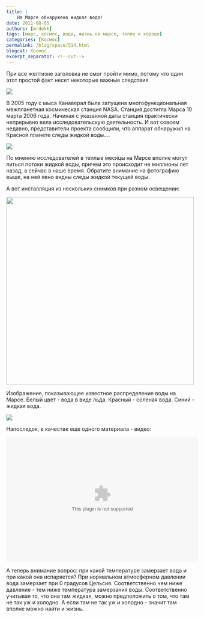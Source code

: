 ```yaml
---
title: |
    На Марсе обнаружена жидкая вода!
date: 2011-08-05
authors: [mrdekk]
tags: [марс, космос, вода, жизнь на марсе, тепло и хорошо]
categories: [Космос]
permalink: /blog/space/514.html
blogcat: Космос
excerpt_separator: <!--cut-->
---
```


При все желтизне заголовка не смог пройти мимо, потому что один этот простой факт несет некоторые важные следствия. 


![](http://itw66.ru/uploads/images/00/00/01/2011/08/05/421008.jpg)


В 2005 году с мыса Канаверал была запущена многофункциональная межпланетная космическая станция NASA. Станция достигла Марса 10 марта 2006 года. Начиная с указанной даты станция практически непрерывно вела исследовательскую деятельность. И вот совсем недавно, представители проекта сообщили, что аппарат обнаружил на Красной планете следы жидкой воды....


<!--cut-->



![](http://itw66.ru/uploads/images/00/00/01/2011/08/05/504c44.jpg)


По мнению исследователей в теплые месяцы на Марсе вполне могут литься потоки жидкой воды, причем это происходит не миллионы лет назад, а сейчас в наше время. Обратите внимание на фотографию выше, на ней явно видны следы жидкой текущей воды.

А вот инсталляция из нескольких снимков при разном освещении:

<img src="http://itw66.ru/files/mars-water.gif"  alt="" width="500" />

Изображение, показывающее известное распределение воды на Марсе. Белый цвет - вода в виде льда. Красный - соленая вода. Синий - жидкая вода.


![](http://itw66.ru/uploads/images/00/00/01/2011/08/05/3107e1.jpg)


Напоследок, в качестве еще одного материала - видео:

<script type="text/javascript" src="http://cdn-akm.vmixcore.com/vmixcore/js?auto_play=0&amp;cc_default_off=1&amp;player_name=uvp&amp;width=512&amp;height=332&amp;player_id=1aa0b90d7d31305a75d7fa03bc403f5a&amp;t=V03k3PuI8q8Uja-VP94HaW_4m-feMo4hgH"></script><object id="V03k3PuI8q8Uja-VP94HaW_4m-feMo4hgH" classid="clsid:d27cdb6e-ae6d-11cf-96b8-444553540000" codebase="http://fpdownload.macromedia.com/pub/shockwave/cabs/flash/swflash.cab#version=8,0,0,0" width="512" height="332"><param name="FlashVars" value="debug=&amp;services_url=http%3A%2F%2Fcdn-akm.vmixcore.com%2Fcore-flash%2FUnifiedVideoPlayer%2Fservices.xml&amp;token=V03k3PuI8q8Uja-VP94HaW_4m-feMo4hgH&amp;player_id=1aa0b90d7d31305a75d7fa03bc403f5a&amp;auto_play=0&amp;cc_default_off=1&amp;player_name=uvp&amp;width=512&amp;height=332&amp;t=V03k3PuI8q8Uja-VP94HaW_4m-feMo4hgH&amp;ref=http://infuture.ru/article/4684"><param name="movie" value="http://cdn-akm.vmixcore.com/player/2.0/UnifiedVideoPlayer.swf?player_id=1aa0b90d7d31305a75d7fa03bc403f5a"><param name="wmode" value="opaque"><param name="allowFullScreen" value="true"><param name="AllowScriptAccess" value="always"><embed src="http://cdn-akm.vmixcore.com/player/2.0/UnifiedVideoPlayer.swf?player_id=1aa0b90d7d31305a75d7fa03bc403f5a" wmode="opaque" allowfullscreen="true" allowscriptaccess="always" width="512" height="332" flashvars="debug=&amp;services_url=http%3A%2F%2Fcdn-akm.vmixcore.com%2Fcore-flash%2FUnifiedVideoPlayer%2Fservices.xml&amp;token=V03k3PuI8q8Uja-VP94HaW_4m-feMo4hgH&amp;player_id=1aa0b90d7d31305a75d7fa03bc403f5a&amp;auto_play=0&amp;cc_default_off=1&amp;player_name=uvp&amp;width=512&amp;height=332&amp;t=V03k3PuI8q8Uja-VP94HaW_4m-feMo4hgH&amp;ref=http://infuture.ru/article/4684"></object>

А теперь внимание вопрос: при какой температуре замерзает вода и при какой она испаряется? При нормальном атмосферном давлении вода замерзает при 0 градусов Цельсия. Соответственно чем ниже давление - тем ниже температура замерзания воды. Соответственно учитывая то, что она там жидкая, можно предположить о том, что там не так уж и холодно. А если там не так уж и холодно - значит там вполне можно найти и жизнь.
